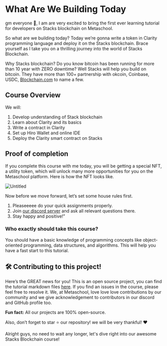 # What Are We Building Today

gm everyone 🌈, I am are very excited to bring the first ever learning tutorial for developers on Stacks blockchain on Metaschool.

So what are we building today? Today we’re gonna write a token in Clarity programming language and deploy it on the Stacks blockchain. Brace yourself as I take you on a thrilling journey into the world of Stacks Blockchain.

Why Stacks blockchain? Do you know bitcoin has been running for more than 10 year with ZERO downtime? Well Stacks will help you build on bitcoin. They have more than 100+ partnership with okcoin, Coinbase, USDC, [Blockchain.com](http://Blockchain.com) to name a few.

## Course Overview

We will:

1. Develop understanding of Stack blockchain
2. Learn about Clarity and its basics
3. Write a contract in Clarity
4. Set up Hiro Wallet and online IDE
5. Deploy the Clarity smart contract on Stacks

## Proof of completion

If you complete this course with me today, you will be getting a special NFT, a utility token, which will unlock many more opportunities for you on the Metaschool platform. Here is how the NFT looks like.

![Untitled](https://github.com/0xmetaschool/Learning-Projects/raw/main/Create%20a%20Token%20in%20Clarity%20on%20Stacks%20Blockchain/1.%20Let%E2%80%99s%20Get%20Started/What%20Are%20We%20Building%20Today%2074eb6b94db9743ecaae410a31882ab1f/Untitled.gif)

Now before we move forward, let’s set some house rules first.

1. Pleaseeeee do your quick assignments properly.
2. Join [our discord server](https://discord.gg/vbVMUwXWgc) and ask all relevant questions there.
3. Stay happy and positive!”

### Who exactly should take this course?

You should have a basic knowledge of programming concepts like object-oriented programming, data structures, and algorithms. This will help you have a fast start to this tutorial.

## 🛠 Contributing to this project!

Here’s the GREAT news for you! This is an open source project, you can find the tutorial markdown files [here](https://github.com/0xmetaschool/Learning-Projects/tree/main/Create%20a%20Token%20in%20Clarity%20on%20Stacks%20Blockchain). If you find an issues in the course, please feel free to resolve it.
We, at Metaschool, love love love contributions by our community and we give acknowledgement to contributors in our discord and GitHub profile too.

**Fun fact:** All our projects are 100% open-source.

Also, don’t forget to star ⭐️ our repository! we will be very thankful! ♥️

Alright guys, no need to wait any longer, let's dive right into our awesome Stacks Blockchain course!
